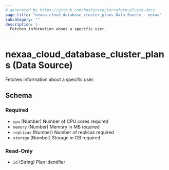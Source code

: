 ```yaml
---
# generated by https://github.com/hashicorp/terraform-plugin-docs
page_title: "nexaa_cloud_database_cluster_plans Data Source - nexaa"
subcategory: ""
description: |-
  Fetches information about a specific user.
---
```


# nexaa_cloud_database_cluster_plans (Data Source)

Fetches information about a specific user.



<!-- schema generated by tfplugindocs -->
## Schema

### Required

- `cpu` (Number) Number of CPU cores required
- `memory` (Number) Memory in MB required
- `replicas` (Number) Number of replicas required
- `storage` (Number) Storage in GB required

### Read-Only

- `id` (String) Plan identifier
